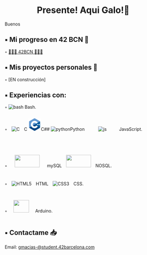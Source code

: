 <h1 align="center"> Presente! Aqui Galo!👋 </h1>

Buenos

## ▪️ Mi progreso en 42 BCN 🌠

◦ [👾👾👾 42BCN 👾👾👾](https://github.com/gjmacias/42BCN)

## ▪️ Mis proyectos personales 🧐

◦ [EN construcción]

## ▪️ Experiencias con:
◦ <img src="https://profilinator.rishav.dev/skills-assets/gnu_bash-icon.svg" alt="bash" width="40" height="40"/> Bash.

◦ <img style="margin: 10px" src="https://profilinator.rishav.dev/skills-assets/c-original.svg" alt="C" height="40" /> 
C  <img src="https://raw.githubusercontent.com/devicons/devicon/master/icons/cplusplus/cplusplus-original.svg" alt="cplusplus" width="40" height="40"/>C## <img src="https://profilinator.rishav.dev/skills-assets/python-original.svg" alt="python" width="40" height="40"/>Python <img style="margin: 40px" src="https://profilinator.rishav.dev/skills-assets/javascript-original.svg" alt="js" width="40" height="40"/>JavaScript.

◦ <img style="margin: 20px" src="https://hoplasoftware.com/wp-content/uploads/2021/07/1024px-MySQL.ff87215b43fd7292af172e2a5d9b844217262571.png" width="80" height="40"/> mySQL     <img style="margin: 10px" src="https://upload.wikimedia.org/wikipedia/commons/thumb/5/5e/Cassandra_logo.svg/1200px-Cassandra_logo.svg.png" width="80" height="40"/> NOSQL.

◦ <img style="margin: 10px" src="https://profilinator.rishav.dev/skills-assets/html5-original-wordmark.svg" alt="HTML5" height="40" /> HTML <img style="margin: 10px" src="https://profilinator.rishav.dev/skills-assets/css3-original-wordmark.svg" alt="CSS3" height="40" /> CSS.


◦<img style="margin: 20px" src="https://upload.wikimedia.org/wikipedia/commons/thumb/e/e0/ArduinoLogo_%C2%AE.svg/250px-ArduinoLogo_%C2%AE.svg.png" width="50" height="40"/>Arduino.




## ▪️ Contactame 📥

Email: gmacias-@student.42barcelona.com
<!--
**gjmacias/gjmacias** is a ✨ _special_ ✨ repository because its `README.md` (this file) appears on your GitHub profile.

Here are some ideas to get you started:

- 🔭 I’m currently working on ...
- 🌱 I’m currently learning ...
- 👯 I’m looking to collaborate on ...
- 🤔 I’m looking for help with ...
- 💬 Ask me about ...
- 📫 How to reach me: ...
- 😄 Pronouns: ...
- ⚡ Fun fact: ...
-->
